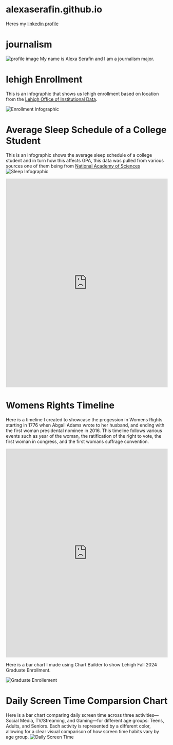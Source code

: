# alexaserafin.github.io 
Heres my [linkedin profile](https://www.linkedin.com/in/alexa-serafin-8353612b4/)
# journalism
![profile image](https://github.com/alexaserafin/alexaserafin.github.io/blob/main/IMG_0474.jpg?raw=true)
My name is Alexa Serafin and I am a journalism major.

# lehigh Enrollment 
This is an infographic that shows us lehigh enrollment based on location from the [Lehigh Office of Institutional Data](https://data.lehigh.edu/sites/data.lehigh.edu/files/LUprofile_2024.pdf).

![Enrollment Infographic](https://github.com/alexaserafin/alexaserafin.github.io/blob/main/Orange%20and%20Gray%20Simple%20Informational%20Infographic.jpg?raw=true)

# Average Sleep Schedule of a College Student

This is an infographic shows the average sleep schedule of a college student and in turn how this affects GPA, this data was pulled from various sources one of them being from [National Academy of Sciences](https://www.pnas.org/doi/10.1073/pnas.2209123120#:~:text=Every%20hour%20of%20lost%20total,formative%20first%20year%20of%20college) 
![Sleep Infographic](https://github.com/alexaserafin/alexaserafin.github.io/blob/main/College%20Sleep%20Habits-%20Data.png?raw=true)


<iframe src='https://cdn.knightlab.com/libs/timeline3/latest/embed/index.html?source=1vxMgoyn3pmU4Ib9Pd0Du_DReBFHproRlEBUqSJ0PCIs&font=Default&lang=en&initial_zoom=2&height=650' width='100%' height='650' webkitallowfullscreen mozallowfullscreen allowfullscreen frameborder='0'></iframe> 

# Womens Rights Timeline 

Here is a timeline I created to showcase the progession in Womens Rights starting in 1776 when Abgail Adams wrote to her husband, and ending with the first woman presidental nominee in 2016. This timeline follows various events such as year of the woman, the ratification of the right to vote, the first woman in congress, and the first womans suffrage convention. 
<iframe src='https://cdn.knightlab.com/libs/timeline3/latest/embed/index.html?source=1OkX17kauHtqyt0xwIeFmvajakNaK7Lke3Y6b1pb4N5g&font=Default&lang=en&initial_zoom=2&height=650' width='100%' height='650' webkitallowfullscreen mozallowfullscreen allowfullscreen frameborder='0'></iframe>

Here is a bar chart I made using Chart Builder to show Lehigh Fall 2024 Graduate Enrollment.

![Graduate Enrollement](https://github.com/alexaserafin/alexaserafin.github.io/blob/main/Percentage_of_Graduate_Enrollmet__Percentage_of_Graduate_Enrollmet__chartbuilder.png?raw=true)

# Daily Screen Time Comparsion Chart 

Here is a bar chart comparing daily screen time across three activities—Social Media, TV/Streaming, and Gaming—for different age groups: Teens, Adults, and Seniors. Each activity is represented by a different color, allowing for a clear visual comparison of how screen time habits vary by age group.
![Daily Screen Time](https://github.com/alexaserafin/alexaserafin.github.io/blob/main/Daily_Screen_Time_Comparison__Social_Media_(hrs_day)_TV_Streaming_(hrs_day)_Gaming_(hrs_day)_chartbuilder.png?raw=true)
